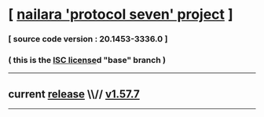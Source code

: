 
# [ [nailara 'protocol seven' project](http://src.nailara.net/) ]

### [ source code version : 20.1453-3336.0 ]

### ( this is the [ISC license](license)d "base" branch )
---
## current [release](https://github.com/anotherlink/nailara/releases) \\\\// [v1.57.7](https://github.com/anotherlink/nailara/releases/tag/v1.57.7)
---
